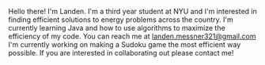Hello there! I'm Landen. 
I'm a third year student at NYU and I'm interested in finding efficient solutions to energy problems across the country.
I'm currently learning Java and how to use algorithms to maximize the efficiency of my code. 
You can reach me at landen.messner321@gmail.com
I'm currently working on making a Sudoku game the most efficient way possible. If you are interested in collaborating out please contact me!
